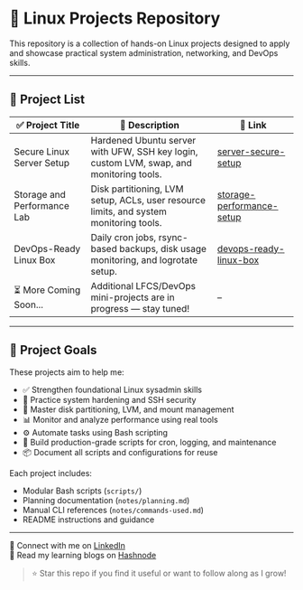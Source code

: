 # 🐧 Linux Projects Repository

This repository is a collection of hands-on Linux projects designed to apply and showcase practical system administration, networking, and DevOps skills.

---

## 📂 Project List

| ✅ Project Title                 | 📝 Description                                                                                 | 🔗 Link                                 |
|----------------------------------|-----------------------------------------------------------------------------------------------|------------------------------------------|
| Secure Linux Server Setup        | Hardened Ubuntu server with UFW, SSH key login, custom LVM, swap, and monitoring tools.       | [server-secure-setup](server-secure-setup) |
| Storage and Performance Lab      | Disk partitioning, LVM setup, ACLs, user resource limits, and system monitoring tools.        | [storage-performance-setup](storage-performance-setup) |
| DevOps-Ready Linux Box           | Daily cron jobs, rsync-based backups, disk usage monitoring, and logrotate setup.             | [devops-ready-linux-box](devops-ready-linux-box)     |
| ⏳ More Coming Soon...           | Additional LFCS/DevOps mini-projects are in progress — stay tuned!                           | –                                        |

---

## 📌 Project Goals

These projects aim to help me:

- ✅ Strengthen foundational Linux sysadmin skills  
- 🔐 Practice system hardening and SSH security  
- 💽 Master disk partitioning, LVM, and mount management  
- 📊 Monitor and analyze performance using real tools  
- ⚙️ Automate tasks using Bash scripting  
- 🧰 Build production-grade scripts for cron, logging, and maintenance  
- 📦 Document all scripts and configurations for reuse  

Each project includes:
- Modular Bash scripts (`scripts/`)
- Planning documentation (`notes/planning.md`)
- Manual CLI references (`notes/commands-used.md`)
- README instructions and guidance

---

📎 Connect with me on [LinkedIn](https://www.linkedin.com/in/anandhu-p-a-307771369/)  
🧠 Read my learning blogs on [Hashnode](https://logs-of-devops.hashnode.dev/)

> ⭐ Star this repo if you find it useful or want to follow along as I grow!
